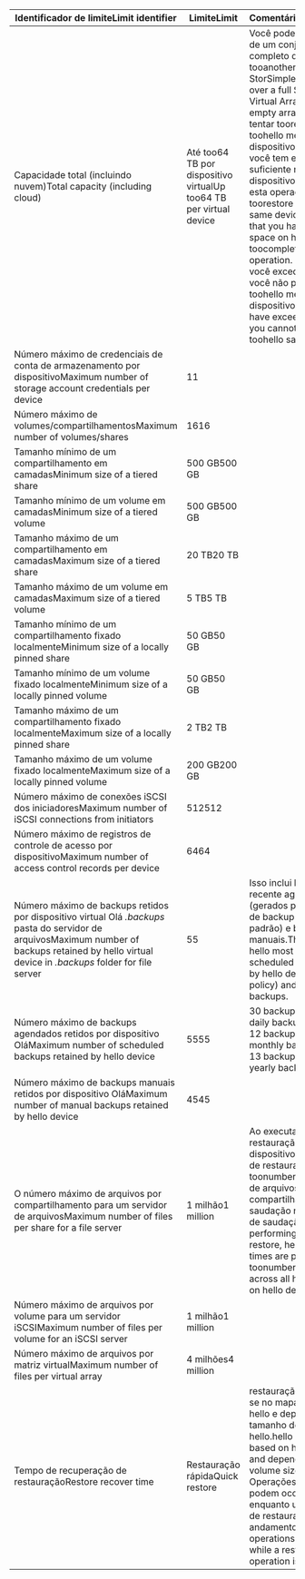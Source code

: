 

| <span data-ttu-id="fbce0-101">**Identificador de limite**</span><span class="sxs-lookup"><span data-stu-id="fbce0-101">**Limit identifier**</span></span> | <span data-ttu-id="fbce0-102">**Limite**</span><span class="sxs-lookup"><span data-stu-id="fbce0-102">**Limit**</span></span> | <span data-ttu-id="fbce0-103">**Comentários**</span><span class="sxs-lookup"><span data-stu-id="fbce0-103">**Comments**</span></span> |
| --- | --- | --- |
| <span data-ttu-id="fbce0-104">Capacidade total (incluindo nuvem)</span><span class="sxs-lookup"><span data-stu-id="fbce0-104">Total capacity (including cloud)</span></span> |<span data-ttu-id="fbce0-105">Até too64 TB por dispositivo virtual</span><span class="sxs-lookup"><span data-stu-id="fbce0-105">Up too64 TB per virtual device</span></span> |<span data-ttu-id="fbce0-106">Você pode fazer failover de um conjunto completo de vazio de tooanother Array Virtual StorSimple.</span><span class="sxs-lookup"><span data-stu-id="fbce0-106">You can fail over a full StorSimple Virtual Array tooanother empty array.</span></span> <span data-ttu-id="fbce0-107">Se você tentar toorestore toohello mesmo dispositivo, verifique se você tem espaço suficiente no hello dispositivo toocomplete esta operação.</span><span class="sxs-lookup"><span data-stu-id="fbce0-107">If you try toorestore toohello same device, ensure that you have sufficient space on hello device toocomplete this operation.</span></span> <span data-ttu-id="fbce0-108">Depois que você excedeu 32 TB, você não pode restaurar toohello mesmo dispositivo.</span><span class="sxs-lookup"><span data-stu-id="fbce0-108">After you have exceeded 32 TB, you cannot restore toohello same device.</span></span> |
| <span data-ttu-id="fbce0-109">Número máximo de credenciais de conta de armazenamento por dispositivo</span><span class="sxs-lookup"><span data-stu-id="fbce0-109">Maximum number of storage account credentials per device</span></span> |<span data-ttu-id="fbce0-110">1</span><span class="sxs-lookup"><span data-stu-id="fbce0-110">1</span></span> | |
| <span data-ttu-id="fbce0-111">Número máximo de volumes/compartilhamentos</span><span class="sxs-lookup"><span data-stu-id="fbce0-111">Maximum number of volumes/shares</span></span> |<span data-ttu-id="fbce0-112">16</span><span class="sxs-lookup"><span data-stu-id="fbce0-112">16</span></span> | |
| <span data-ttu-id="fbce0-113">Tamanho mínimo de um compartilhamento em camadas</span><span class="sxs-lookup"><span data-stu-id="fbce0-113">Minimum size of a tiered share</span></span> |<span data-ttu-id="fbce0-114">500 GB</span><span class="sxs-lookup"><span data-stu-id="fbce0-114">500 GB</span></span> | |
| <span data-ttu-id="fbce0-115">Tamanho mínimo de um volume em camadas</span><span class="sxs-lookup"><span data-stu-id="fbce0-115">Minimum size of a tiered volume</span></span> |<span data-ttu-id="fbce0-116">500 GB</span><span class="sxs-lookup"><span data-stu-id="fbce0-116">500 GB</span></span> | |
| <span data-ttu-id="fbce0-117">Tamanho máximo de um compartilhamento em camadas</span><span class="sxs-lookup"><span data-stu-id="fbce0-117">Maximum size of a tiered share</span></span> |<span data-ttu-id="fbce0-118">20 TB</span><span class="sxs-lookup"><span data-stu-id="fbce0-118">20 TB</span></span> | |
| <span data-ttu-id="fbce0-119">Tamanho máximo de um volume em camadas</span><span class="sxs-lookup"><span data-stu-id="fbce0-119">Maximum size of a tiered volume</span></span> |<span data-ttu-id="fbce0-120">5 TB</span><span class="sxs-lookup"><span data-stu-id="fbce0-120">5 TB</span></span> | |
| <span data-ttu-id="fbce0-121">Tamanho mínimo de um compartilhamento fixado localmente</span><span class="sxs-lookup"><span data-stu-id="fbce0-121">Minimum size of a locally pinned share</span></span> |<span data-ttu-id="fbce0-122">50 GB</span><span class="sxs-lookup"><span data-stu-id="fbce0-122">50 GB</span></span> | |
| <span data-ttu-id="fbce0-123">Tamanho mínimo de um volume fixado localmente</span><span class="sxs-lookup"><span data-stu-id="fbce0-123">Minimum size of a locally pinned volume</span></span> |<span data-ttu-id="fbce0-124">50 GB</span><span class="sxs-lookup"><span data-stu-id="fbce0-124">50 GB</span></span> | |
| <span data-ttu-id="fbce0-125">Tamanho máximo de um compartilhamento fixado localmente</span><span class="sxs-lookup"><span data-stu-id="fbce0-125">Maximum size of a locally pinned share</span></span> |<span data-ttu-id="fbce0-126">2 TB</span><span class="sxs-lookup"><span data-stu-id="fbce0-126">2 TB</span></span> | |
| <span data-ttu-id="fbce0-127">Tamanho máximo de um volume fixado localmente</span><span class="sxs-lookup"><span data-stu-id="fbce0-127">Maximum size of a locally pinned volume</span></span> |<span data-ttu-id="fbce0-128">200 GB</span><span class="sxs-lookup"><span data-stu-id="fbce0-128">200 GB</span></span> | |
| <span data-ttu-id="fbce0-129">Número máximo de conexões iSCSI dos iniciadores</span><span class="sxs-lookup"><span data-stu-id="fbce0-129">Maximum number of iSCSI connections from initiators</span></span> |<span data-ttu-id="fbce0-130">512</span><span class="sxs-lookup"><span data-stu-id="fbce0-130">512</span></span> | |
| <span data-ttu-id="fbce0-131">Número máximo de registros de controle de acesso por dispositivo</span><span class="sxs-lookup"><span data-stu-id="fbce0-131">Maximum number of access control records per device</span></span> |<span data-ttu-id="fbce0-132">64</span><span class="sxs-lookup"><span data-stu-id="fbce0-132">64</span></span> | |
| <span data-ttu-id="fbce0-133">Número máximo de backups retidos por dispositivo virtual Olá *.backups* pasta do servidor de arquivos</span><span class="sxs-lookup"><span data-stu-id="fbce0-133">Maximum number of backups retained by hello virtual device in *.backups* folder for file server</span></span> |<span data-ttu-id="fbce0-134">5</span><span class="sxs-lookup"><span data-stu-id="fbce0-134">5</span></span> |<span data-ttu-id="fbce0-135">Isso inclui hello mais recente agendado (gerados pela política de backup saudação padrão) e backups manuais.</span><span class="sxs-lookup"><span data-stu-id="fbce0-135">This includes hello most recent scheduled (generated by hello default backup policy) and manual backups.</span></span> |
| <span data-ttu-id="fbce0-136">Número máximo de backups agendados retidos por dispositivo Olá</span><span class="sxs-lookup"><span data-stu-id="fbce0-136">Maximum number of scheduled backups retained by hello device</span></span> |<span data-ttu-id="fbce0-137">55</span><span class="sxs-lookup"><span data-stu-id="fbce0-137">55</span></span> |<span data-ttu-id="fbce0-138">30 backups diários</span><span class="sxs-lookup"><span data-stu-id="fbce0-138">30 daily backups</span></span><br><span data-ttu-id="fbce0-139">12 backups mensais</span><span class="sxs-lookup"><span data-stu-id="fbce0-139">12 monthly backups</span></span><br><span data-ttu-id="fbce0-140">13 backups anuais</span><span class="sxs-lookup"><span data-stu-id="fbce0-140">13 yearly backups</span></span> |
| <span data-ttu-id="fbce0-141">Número máximo de backups manuais retidos por dispositivo Olá</span><span class="sxs-lookup"><span data-stu-id="fbce0-141">Maximum number of manual backups retained by hello device</span></span> |<span data-ttu-id="fbce0-142">45</span><span class="sxs-lookup"><span data-stu-id="fbce0-142">45</span></span> | |
| <span data-ttu-id="fbce0-143">O número máximo de arquivos por compartilhamento para um servidor de arquivos</span><span class="sxs-lookup"><span data-stu-id="fbce0-143">Maximum number of files per share for a file server</span></span> |<span data-ttu-id="fbce0-144">1 milhão</span><span class="sxs-lookup"><span data-stu-id="fbce0-144">1 million</span></span> |<span data-ttu-id="fbce0-145">Ao executar uma restauração de dispositivo, os tempos de restauração Olá são toonumber proporcional de arquivos em todos os compartilhamentos de saudação no dispositivo de saudação.</span><span class="sxs-lookup"><span data-stu-id="fbce0-145">When performing a device restore, hello restore times are proportional toonumber of files across all hello shares on hello device.</span></span> |
| <span data-ttu-id="fbce0-146">Número máximo de arquivos por volume para um servidor iSCSI</span><span class="sxs-lookup"><span data-stu-id="fbce0-146">Maximum number of files per volume for an iSCSI server</span></span> |<span data-ttu-id="fbce0-147">1 milhão</span><span class="sxs-lookup"><span data-stu-id="fbce0-147">1 million</span></span> | |
| <span data-ttu-id="fbce0-148">Número máximo de arquivos por matriz virtual</span><span class="sxs-lookup"><span data-stu-id="fbce0-148">Maximum number of files per virtual array</span></span> |<span data-ttu-id="fbce0-149">4 milhões</span><span class="sxs-lookup"><span data-stu-id="fbce0-149">4 million</span></span> | |
| <span data-ttu-id="fbce0-150">Tempo de recuperação de restauração</span><span class="sxs-lookup"><span data-stu-id="fbce0-150">Restore recover time</span></span> |<span data-ttu-id="fbce0-151">Restauração rápida</span><span class="sxs-lookup"><span data-stu-id="fbce0-151">Quick restore</span></span> |<span data-ttu-id="fbce0-152">restauração Olá baseia-se no mapa de calor hello e depende do tamanho do volume hello.</span><span class="sxs-lookup"><span data-stu-id="fbce0-152">hello restore is based on hello heat map and depends on hello volume size.</span></span><br><span data-ttu-id="fbce0-153">Operações de backup podem ocorrer enquanto uma operação de restauração está em andamento.</span><span class="sxs-lookup"><span data-stu-id="fbce0-153">Backup operations can occur while a restore operation is in progress.</span></span> |

